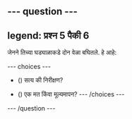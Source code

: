 --- question ---
---
legend: प्रश्न 5 पैकी 6
---

जेनने तिच्या घड्याळाकडे दोन वेळा बघितले. हे आहे:

--- choices ---
- () सत्य की निरीक्षण?

- () एक मत किंवा मूल्यमापन?
--- /choices ---

--- /question ---
